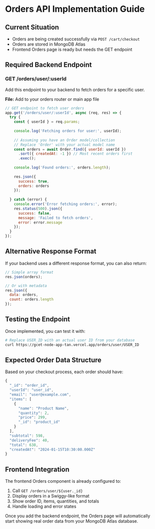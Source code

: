 # Orders API Implementation Guide

## Current Situation
- Orders are being created successfully via `POST /cart/checkout`
- Orders are stored in MongoDB Atlas
- Frontend Orders page is ready but needs the GET endpoint

## Required Backend Endpoint

### GET /orders/user/:userId

Add this endpoint to your backend to fetch orders for a specific user.

**File:** Add to your orders router or main app file

```javascript
// GET endpoint to fetch user orders
app.get('/orders/user/:userId', async (req, res) => {
  try {
    const { userId } = req.params;
    
    console.log('Fetching orders for user:', userId);
    
    // Assuming you have an Order model/collection
    // Replace 'Order' with your actual model name
    const orders = await Order.find({ userId: userId })
      .sort({ createdAt: -1 }) // Most recent orders first
      .exec();
    
    console.log('Found orders:', orders.length);
    
    res.json({
      success: true,
      orders: orders
    });
    
  } catch (error) {
    console.error('Error fetching orders:', error);
    res.status(500).json({
      success: false,
      message: 'Failed to fetch orders',
      error: error.message
    });
  }
});
```

## Alternative Response Format
If your backend uses a different response format, you can also return:

```javascript
// Simple array format
res.json(orders);

// Or with metadata
res.json({
  data: orders,
  count: orders.length
});
```

## Testing the Endpoint

Once implemented, you can test it with:

```bash
# Replace USER_ID with an actual user ID from your database
curl https://gcet-node-app-tan.vercel.app/orders/user/USER_ID
```

## Expected Order Data Structure

Based on your checkout process, each order should have:

```javascript
{
  "_id": "order_id",
  "userId": "user_id", 
  "email": "user@example.com",
  "items": [
    {
      "name": "Product Name",
      "quantity": 2,
      "price": 299,
      "_id": "product_id"
    }
  ],
  "subtotal": 598,
  "deliveryFee": 40,
  "total": 638,
  "createdAt": "2024-01-15T10:30:00.000Z"
}
```

## Frontend Integration

The frontend Orders component is already configured to:
1. Call `GET /orders/user/${user._id}`
2. Display orders in a Swiggy-like format
3. Show order ID, items, quantities, and totals
4. Handle loading and error states

Once you add the backend endpoint, the Orders page will automatically start showing real order data from your MongoDB Atlas database.